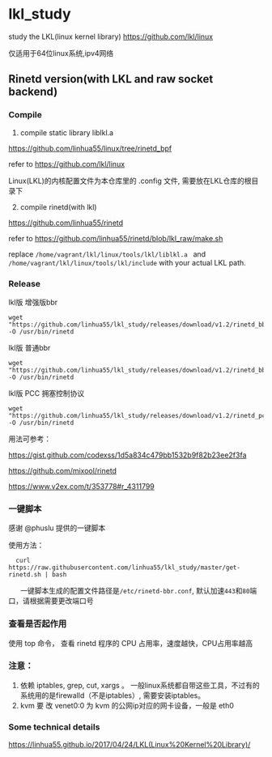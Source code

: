# lkl_study
study the LKL(linux kernel library)   https://github.com/lkl/linux

仅适用于64位linux系统,ipv4网络

## Rinetd version(with LKL and raw socket backend)
### Compile

1. compile static library liblkl.a

https://github.com/linhua55/linux/tree/rinetd_bpf

refer to https://github.com/lkl/linux

Linux(LKL)的内核配置文件为本仓库里的 .config 文件, 需要放在LKL仓库的根目录下

2. compile rinetd(with lkl)

https://github.com/linhua55/rinetd

refer to https://github.com/linhua55/rinetd/blob/lkl_raw/make.sh

replace `/home/vagrant/lkl/linux/tools/lkl/liblkl.a ` and `/home/vagrant/lkl/linux/tools/lkl/include` with your actual LKL path.


### Release

lkl版 增强版bbr

    wget "https://github.com/linhua55/lkl_study/releases/download/v1.2/rinetd_bbr_powered" -O /usr/bin/rinetd

lkl版 普通bbr

    wget "https://github.com/linhua55/lkl_study/releases/download/v1.2/rinetd_bbr" -O /usr/bin/rinetd

lkl版 PCC 拥塞控制协议

    wget "https://github.com/linhua55/lkl_study/releases/download/v1.2/rinetd_pcc" -O /usr/bin/rinetd

用法可参考：

https://gist.github.com/codexss/1d5a834c479bb1532b9f82b23ee2f3fa

https://github.com/mixool/rinetd

https://www.v2ex.com/t/353778#r_4311799

### 一键脚本

感谢 @phuslu 提供的一键脚本

使用方法：

      curl https://raw.githubusercontent.com/linhua55/lkl_study/master/get-rinetd.sh | bash
      
一键脚本生成的配置文件路径是`/etc/rinetd-bbr.conf`, 默认加速`443`和`80`端口，请根据需要更改端口号

### 查看是否起作用

使用 top 命令， 查看 rinetd 程序的 CPU 占用率，速度越快，CPU占用率越高

### 注意：

1. 依赖 iptables, grep, cut, xargs 。 一般linux系统都自带这些工具，不过有的系统用的是firewalld（不是iptables）, 需要安装iptables。
2. kvm 要 改 venet0:0 为 kvm 的公网ip对应的网卡设备，一般是 eth0

### Some technical details
https://linhua55.github.io/2017/04/24/LKL(Linux%20Kernel%20Library)/
